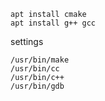 ```shell
apt install cmake
apt install g++ gcc
```
settings
```text
/usr/bin/make
/usr/bin/cc
/usr/bin/c++
/usr/bin/gdb

```